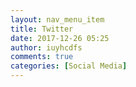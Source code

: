 ```yaml
---
layout: nav_menu_item
title: Twitter
date: 2017-12-26 05:25
author: iuyhcdfs
comments: true
categories: [Social Media]
---
```


